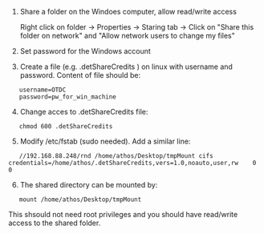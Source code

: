1) Share a folder on the Windoes computer, allow read/write access
   
   Right click on folder -> Properties -> Staring tab -> Click on "Share this folder on network" and "Allow network users to change my files"

2) Set password for the Windows account

3) Create a file (e.g. .detShareCredits )  on linux with username and password. Content of file should be:

~~~
   username=OTDC
   password=pw_for_win_machine
~~~

4) Change acces to .detShareCredits file: 

~~~
   chmod 600 .detShareCredits
~~~
   
5) Modify /etc/fstab (sudo needed). Add a similar line:
   
~~~
   //192.168.88.248/rnd /home/athos/Desktop/tmpMount cifs credentials=/home/athos/.detShareCredits,vers=1.0,noauto,user,rw    0   0
~~~

6) The shared directory can be mounted by: 

~~~
   mount /home/athos/Desktop/tmpMount
~~~
   This shsould not need root privileges and you should have read/write access to the shared folder. 

